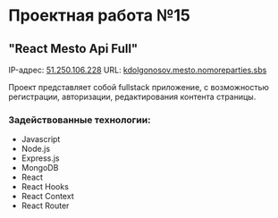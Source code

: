 # Проектная работа №15

## "React Mesto Api Full"
IP-адрес: [51.250.106.228](http://51.250.106.228)
URL: [kdolgonosov.mesto.nomoreparties.sbs](https://kdolgonosov.mesto.nomoreparties.sbs)

Проект представляет собой fullstack приложение, с возможностью регистрации, авторизации, редактирования контента страницы.

### Задействованные технологии:

-   Javascript
-   Node.js
-   Express.js
-   MongoDB
-   React
-   React Hooks
-   React Context
-   React Router
